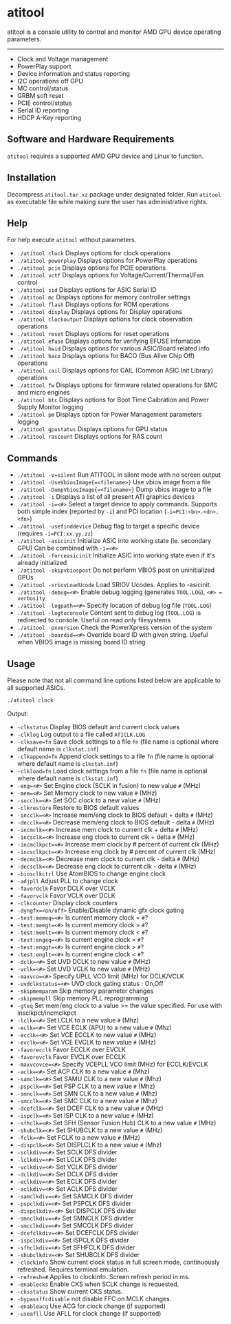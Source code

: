 # atitool

atitool is a console utility to control and monitor AMD GPU device operating parameters.

---

- Clock and Voltage management
- PowerPlay support
- Device information and status reporting
- I2C operations off GPU
- MC control/status
- GRBM soft reset
- PCIE control/status
- Serial ID reporting
- HDCP A-Key reporting

## Software and Hardware Requirements

`atitool` requires a supported AMD GPU device and Linux to function.

## Installation

Decompress `atitool.tar.xz` package under designated folder. Run `atitool` as executable file while making sure the user has administrative rights.

## Help

For help execute `atitool` without parameters.

- `./atitool clock` Displays options for clock operations
- `./atitool powerplay` Displays options for PowerPlay operations
- `./atitool pcie` Displays options for PCIE operations
- `./atitool vctf` Displays options for Voltage/Current/Thermal/Fan control
- `./atitool sid` Displays options for ASIC Serial ID
- `./atitool mc` Displays options for memory controller settings
- `./atitool flash` Displays options for ROM operations
- `./atitool display` Displays options for Display operations
- `./atitool clockoutput` Displays options for clock observation operations
- `./atitool reset` Displays options for reset operations
- `./atitool efuse` Displays options for verifying EFUSE infomation
- `./atitool hwid` Displays options for various ASIC/Board related info
- `./atitool baco` Displays options for BACO (Bus Alive Chip Off) operations
- `./atitool cail` Displays options for CAIL (Common ASIC Init Library) operations
- `./atitool fw` Displays options for firmware related operations for SMC and micro engines
- `./atitool btc` Displays options for Boot Time Caibration and Power Supply Monitor logging
- `./atitool pm` Displays option for Power Management parameters logging
- `./atitool gpustatus` Displays options for GPU status
- `./atitool rascount` Displays options for RAS count

## Commands

- `./atitool -v=silent` Run ATITOOL in silent mode with no screen output
- `./atitool -UseVbiosImage{=<filename>}` Use vbios image from a file
- `./atitool -DumpVbiosImage{=<filename>}` Dump vbios image to a file
- `./atitool -i` Displays a list of all present ATI graphics devices
- `./atitool -i=<#>` Select a target device to apply commands. Supports both simple index (reported by `-i`) and PCI location (`-i=PCI:<bn>.<dn>.<fn>`)
- `./atitool -usefinddevice` Debug flag to target a specific device (requires `-i=PCI:xx.yy.zz`)
- `./atitool -asicinit` Initialize ASIC into working state (ie. secondary GPU) Can be combined with `-i=<#>`
- `./atitool -forceasicinit` Initialize ASIC into working state even if it's already initialized
- `./atitool -skipvbiospost` Do not perform VBIOS post on uninitialized GPUs
- `./atitool -sriovLoadUcode` Load SRIOV Ucodes. Applies to -asicinit.
- `./atitool -debug=<#>` Enable debug logging (generates `TOOL.LOG`), `<#> = verbosity`
- `./atitool -logpath=<#>` Specify location of debug log file (`TOOL.LOG`)
- `./atitool -logtoconsole` Content sent to debug log (`TOOL.LOG`) is redirected to console. Useful on read only filesystems
- `./atitool -pxversion` Check the PowerXpress version of the system
- `./atitool -boardid=<#>` Override board ID with given string. Useful when VBIOS image is missing board ID string

## Usage

Please note that not all command line options listed below are applicable to all supported ASICs.

```sh
./atitool clock
```

Output:

- `-clkstatus` Display BIOS default and current clock values
- `-clklog` Log output to a file called `ATICLK.LOG`
- `-clksave=fn` Save clock settings to a file `fn` (file name is optional where default name is `clkstat.inf`)
- `-clkappend=fn` Append clock settings to a file `fn` (file name is optional where default name is `clkstat.inf`)
- `-clkload=fn` Load clock settings from a file `fn` (file name is optional where default name is `clkstat.inf`)
- `-eng=<#>` Set Engine clock (SCLK in fusion) to new value `#` (MHz)
- `-mem=<#>` Set Memory clock to new value `#` (MHz)
- `-socclk=<#>` Set SOC clock to a new value `#` (MHz)
- `-clkrestore` Restore to BIOS default values
- `-incclk=<#>` Increase mem/eng clock to BIOS default + delta `#` (MHz)
- `-decclk=<#>` Decrease mem/eng clock to BIOS default - delta `#` (MHz)
- `-incmclk=<#>` Increase mem clock to current clk + delta `#` (MHz)
- `-incsclk=<#>` Increase eng clock to current clk + delta `#` (MHz)
- `-incmclkpct=<#>` Increase mem clock by # percent of current clk (MHz)
- `-incsclkpct=<#>` Increase eng clock by # percent of current clk (MHz)
- `-decmclk=<#>` Decrease mem clock to current clk - delta `#` (MHz)
- `-decsclk=<#>` Decrease eng clock to current clk - delta `#` (MHz)
- `-biosclkctrl` Use AtomBIOS to change engine clock
- `-adjpll` Adjust PLL to change clock
- `-favordclk` Favor DCLK over VCLK
- `-favorvclk` Favor VCLK over DCLK
- `-clkcounter` Display clock counters
- `-dyngfx=<on/off>` Enable/Disable dynamic gfx clock gating
- `-test:memeq=<#>` Is current memory clock = `#`?
- `-test:memgt=<#>` Is current memory clock > `#`?
- `-test:memlt=<#>` Is current memory clock < `#`?
- `-test:engeq=<#>` Is current engine clock = `#`?
- `-test:enggt=<#>` Is current engine clock > `#`?
- `-test:englt=<#>` Is current engine clock < `#`?
- `-dclk=<#>` Set UVD DCLK to new value `#` (MHz)
- `-vclk=<#>` Set UVD VCLK to new value `#` (MHz)
- `-maxvco=<#>` Specify UPLL VCO limit (MHz) for DCLK/VCLK
- `-uvdclkstatus=<#>`  UVD clock gating status : On,Off
- `-skipmemparam` Skip memory parameter changes
- `-skipmempll` Skip memory PLL reprogramming
- `-gteq` Set mem/eng clock to a value >= the value specified. For use with insclkpct/incmclkpct
- `-lclk=<#>` Set LCLK to a new value `#` (Mhz)
- `-eclk=<#>` Set VCE ECLK (APU) to a new value `#` (Mhz)
- `-ecclk=<#>` Set VCE ECCLK to new value `#` (MHz)
- `-evclk=<#>` Set VCE EVCLK to new value `#` (MHz)
- `-favorecclk` Favor ECCLK over EVCLK
- `-favorevclk` Favor EVCLK over ECCLK
- `-maxvcovce=<#>` Specify VCEPLL VCO limit (MHz) for ECCLK/EVCLK
- `-aclk=<#>` Set ACP CLK to a new value `#` (Mhz)
- `-samclk=<#>` Set SAMU CLK to a new value `#` (Mhz)
- `-pspclk=<#>` Set PSP CLK to a new value `#` (Mhz)
- `-smnclk=<#>` Set SMN CLK to a new value `#` (Mhz)
- `-smcclk=<#>` Set SMC CLK to a new value `#` (Mhz)
- `-dcefclk=<#>` Set DCEF CLK to a new value `#` (MHz)
- `-ispclk=<#>` Set ISP CLK to a new value `#` (MHz)
- `-sfhclk=<#>` Set SFH (Sensor Fusion Hub) CLK to a new value `#` (MHz)
- `-shubclk=<#>` Set SHUBCLK to a new value `#` (MHz)
- `-fclk=<#>` Set FCLK to a new value `#` (MHz)
- `-dispclk=<#>` Set DISPLCLK to a new value `#` (Mhz)
- `-sclkdiv=<#>` Set SCLK DFS divider
- `-lclkdiv=<#>` Set LCLK DFS divider
- `-vclkdiv=<#>` Set VCLK DFS divider
- `-dclkdiv=<#>` Set DCLK DFS divider
- `-eclkdiv=<#>` Set ECLK DFS divider
- `-aclkdiv=<#>` Set ACLK DFS divider
- `-samclkdiv=<#>` Set SAMCLK DFS divider
- `-pspclkdiv=<#>` Set PSPCLK DFS divider
- `-dispclkdiv=<#>` Set DISPCLK DFS divider
- `-smnclkdiv=<#>` Set SMNCLK DFS divider
- `-smcclkdiv=<#>` Set SMCCLK DFS divider
- `-dcefclkdiv=<#>` Set DCEFCLK DFS divider
- `-ispclkdiv=<#>` Set ISPCLK DFS divider
- `-sfhclkdiv=<#>` Set SFHFCLK DFS divider
- `-shubclkdiv=<#>` Set SHUBCLK DFS divider
- `-clockinfo` Show current clock status in full screen mode, continuously refreshed. Requires terminal emulation.
- `-refresh=#` Applies to clockinfo. Screen refresh period in ms.
- `-enablecks` Enable CKS when SCLK change is requested.
- `-cksstatus` Show current CKS status.
- `-bypassffcdisable`  not disable FFC on MCLK changes.
- `-enableacg` Use ACG for clock change (if supported)
- `-useafll` Use AFLL for clock change (if supported)

